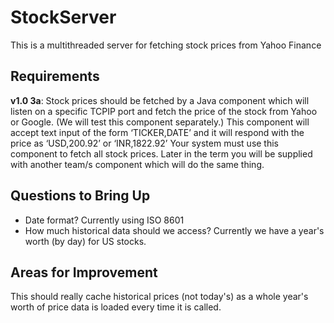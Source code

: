 # StockServer

This is a multithreaded server for fetching stock prices from Yahoo Finance

## Requirements

**v1.0 3a**: Stock prices should be fetched by a Java component which will listen on a
specific TCPIP port and fetch the price of the stock from Yahoo or Google.  (We
will test this component separately.) This component will accept text input of
the form ‘TICKER,DATE’ and it will respond with the price as ‘USD,200.92’ or
‘INR,1822.92’ Your system must use this component to fetch all stock prices. Later
in the term you will be supplied with another team/s component which will do the
same thing.

## Questions to Bring Up

* Date format? Currently using ISO 8601
* How much historical data should we access? Currently we have a year's worth
(by day) for US stocks.

## Areas for Improvement

This should really cache historical prices (not today's) as a whole year's worth
of price data is loaded every time it is called.
